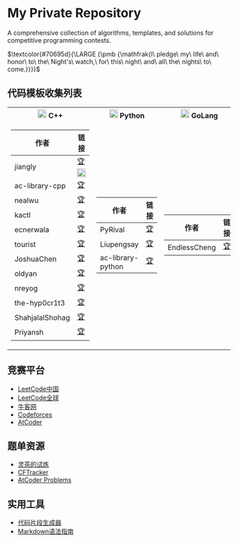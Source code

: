 # My Private Repository
A comprehensive collection of algorithms, templates, and solutions for competitive programming contests.

$\textcolor{#70695d}{\LARGE {\pmb {\mathfrak{I\ pledge\ my\ life\ and\ honor\ to\ the\ Night's\ watch,\ for\ this\ night\ and\ all\ the\ nights\ to\ come.}}}}$

## 代码模板收集列表

<table>
<tr>
<th> <img src="https://cdn.jsdelivr.net/gh/devicons/devicon@latest/icons/cplusplus/cplusplus-original.svg" alt="C++" width="20" height="20"/> C++ </th>
<th> <img src="https://cdn.jsdelivr.net/gh/devicons/devicon@latest/icons/python/python-original.svg" alt="Python" width="20" height="20"/> Python </th>
<th> <img src="https://cdn.jsdelivr.net/gh/devicons/devicon@latest/icons/go/go-original-wordmark.svg" alt="GoLang" width="20" height="20"/> GoLang </th>
</tr>
<tr>
<td>

| 作者 | 链接 |
|------|------|
| jiangly | [🏆](https://www.cnblogs.com/WIDA/p/17633758.html) [<img src="https://cdn.jsdelivr.net/gh/devicons/devicon@latest/icons/github/github-original.svg" alt="GitHub" width="20" height="20"/>](https://github.com/hh2048/XCPC/tree/main/03%20-%20jiangly%E6%A8%A1%E6%9D%BF%E6%94%B6%E9%9B%86) |
| ac-library-cpp | [🏆](https://github.com/atcoder/ac-library) |
| nealwu | [🏆](https://github.com/nealwu/competitive-programming) |
| kactl | [🏆](https://github.com/kth-competitive-programming/kactl) |
| ecnerwala | [🏆](https://github.com/ecnerwala/cp-book) |
| tourist | [🏆](https://github.com/the-tourist/algo) |
| JoshuaChen | [🏆](https://github.com/Joshc88/CPTemplates) |
| oldyan | [🏆](https://github.com/old-yan/CP-template) |
| nreyog | [🏆](https://gitee.com/nreyog/algorithm-board) |
| the-hyp0cr1t3 | [🏆](https://github.com/the-hyp0cr1t3/CC) |
| ShahjalalShohag | [🏆](https://github.com/ShahjalalShohag/code-library) |
| Priyansh | [🏆](https://github.com/Priyansh19077/CP-Templates) |

</td>
<td>

| 作者 | 链接 |
|------|------|
| PyRival | [🏆](https://github.com/cheran-senthil/PyRival) |
| Liupengsay | [🏆](https://github.com/liupengsay/PyIsTheBestLang) |
| ac-library-python | [🏆](https://github.com/not522/ac-library-python/tree/master) |

</td>
<td>

| 作者 | 链接 |
|------|------|
| EndlessCheng | [🏆](https://github.com/EndlessCheng/codeforces-go) |

</td>
</tr>
</table>

## 竞赛平台
- [LeetCode中国](https://leetcode.cn/contest/)
- [LeetCode全球](https://leetcode.com/contest/)
- [牛客网](https://ac.nowcoder.com/acm/contest/vip-index)
- [Codeforces](https://codeforces.com/contests)
- [AtCoder](https://atcoder.jp/contests/)

## 题单资源
- [灵茶的试炼](https://docs.qq.com/sheet/DWGFoRGVZRmxNaXFz?tab=BB08J2)
- [CFTracker](https://cftracker.netlify.app/contests)
- [AtCoder Problems](https://kenkoooo.com/atcoder/#/table/)

## 实用工具
- [代码片段生成器](https://snippet-generator.app/?description=&tabtrigger=&snippet=&mode=vscode)
- [Markdown语法指南](https://github.com/tchapi/markdown-cheatsheet)
